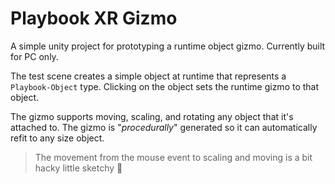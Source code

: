﻿# Playbook XR Gizmo

A simple unity project for prototyping a runtime object gizmo. Currently built for PC only.

The test scene creates a simple object at runtime that represents a `Playbook-Object` type. Clicking on the object sets
the runtime gizmo to that object.

The gizmo supports moving, scaling, and rotating any object that it's attached to. The gizmo is "_procedurally_"
generated so it can automatically refit to any size object.


> The movement from the mouse event to scaling and moving is a bit hacky little sketchy 🙈

